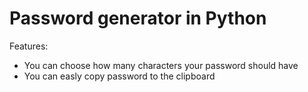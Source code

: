 <h1>Password generator in Python</h1>


Features:
- You can choose how many characters your password should have
- You can easly copy password to the clipboard
